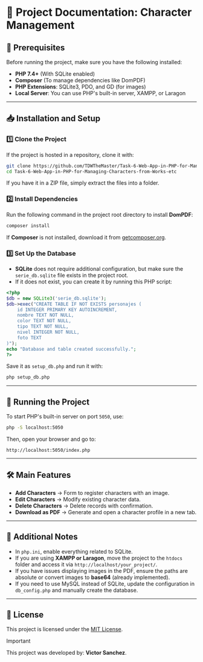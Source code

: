 # 📌 **Project Documentation: Character Management**  

## 📂 **Prerequisites**  
Before running the project, make sure you have the following installed:  

- **PHP 7.4+** (With SQLite enabled)  
- **Composer** (To manage dependencies like DomPDF)  
- **PHP Extensions**: SQLite3, PDO, and GD (for images)  
- **Local Server**: You can use PHP's built-in server, XAMPP, or Laragon  

---

## 📥 **Installation and Setup**  
### 1️⃣ **Clone the Project**  
If the project is hosted in a repository, clone it with:  
```sh
git clone https://github.com/TDWTheMaster/Task-6-Web-App-in-PHP-for-Managing-Characters-from-Works-etc.git
cd Task-6-Web-App-in-PHP-for-Managing-Characters-from-Works-etc
```
If you have it in a ZIP file, simply extract the files into a folder.  

### 2️⃣ **Install Dependencies**  
Run the following command in the project root directory to install **DomPDF**:  
```sh
composer install
```
If **Composer** is not installed, download it from [getcomposer.org](https://getcomposer.org).  

### 3️⃣ **Set Up the Database**  
- **SQLite** does not require additional configuration, but make sure the `serie_db.sqlite` file exists in the project root.  
- If it does not exist, you can create it by running this PHP script:  
```php
<?php
$db = new SQLite3('serie_db.sqlite');
$db->exec("CREATE TABLE IF NOT EXISTS personajes (
    id INTEGER PRIMARY KEY AUTOINCREMENT,
    nombre TEXT NOT NULL,
    color TEXT NOT NULL,
    tipo TEXT NOT NULL,
    nivel INTEGER NOT NULL,
    foto TEXT
)");
echo "Database and table created successfully.";
?>
```
Save it as `setup_db.php` and run it with:  
```sh
php setup_db.php
```

---

## 🚀 **Running the Project**  
To start PHP's built-in server on port `5050`, use:  
```sh
php -S localhost:5050
```
Then, open your browser and go to:  
```
http://localhost:5050/index.php
```

---

## 🛠 **Main Features**  
- **Add Characters** → Form to register characters with an image.  
- **Edit Characters** → Modify existing character data.  
- **Delete Characters** → Delete records with confirmation.  
- **Download as PDF** → Generate and open a character profile in a new tab.  

---

## 📝 **Additional Notes**  
- In `php.ini`, enable everything related to SQLite.  
- If you are using **XAMPP or Laragon**, move the project to the `htdocs` folder and access it via `http://localhost/your_project/`.  
- If you have issues displaying images in the PDF, ensure the paths are absolute or convert images to **base64** (already implemented).  
- If you need to use MySQL instead of SQLite, update the configuration in `db_config.php` and manually create the database.  

---

## 📔 License
This project is licensed under the [MIT License](./LICENSE).

> [!IMPORTANT]
This project was developed by: **Victor Sanchez**.

